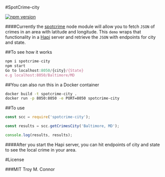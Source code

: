 #SpotCrime-city

[![npm version](https://badge.fury.io/js/spotcrime-city.svg)](https://badge.fury.io/js/spotcrime-city)

####Currently the [spotcrime](https://github.com/contra/spotcrime) node module will allow you to fetch `JSON` of crimes in an area with latitude and longitude.
This `demo` wraps that functionality in a [Hapi](http://hapijs.com)  server and retrieve the `JSON` with endpoints for city and state.

##To see how it works

```javascript
npm i spotcrime-city
npm start
Go to localhost:8050/{city}/{State}
e.g localhost:8050/Baltimore/MD
```
##You can also run this in a Docker container

```bash
docker build -t spotcrime-city .
docker run -p 8050:8050 -e PORT=8050 spotcrime-city
```

##To use

```javascript
const scc = require('spotcrime-city');

const results = scc.getCrimesCity('Baltimore, MD');

console.log(results, results);
```

####After you start the Hapi server, you can hit endpoints of city and state to see the local crime in your area.


#License

###MIT Troy M. Connor
